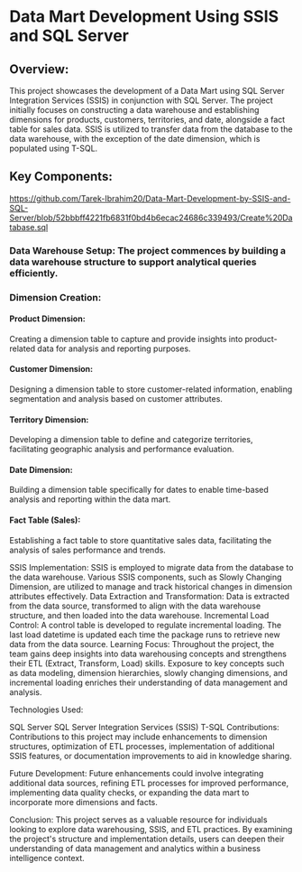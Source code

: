 # Data Mart Development Using SSIS and SQL Server
## Overview:
This project showcases the development of a Data Mart using SQL Server Integration Services (SSIS) in conjunction with SQL Server. The project initially focuses on constructing a data warehouse and establishing dimensions for products, customers, territories, and date, alongside a fact table for sales data. SSIS is utilized to transfer data from the database to the data warehouse, with the exception of the date dimension, which is populated using T-SQL.

## Key Components:
https://github.com/Tarek-Ibrahim20/Data-Mart-Development-by-SSIS-and-SQL-Server/blob/52bbbff4221fb6831f0bd4b6ecac24686c339493/Create%20Database.sql
### Data Warehouse Setup: The project commences by building a data warehouse structure to support analytical queries efficiently.
 
### Dimension Creation:
#### Product Dimension:
Creating a dimension table to capture and provide insights into product-related data for analysis and reporting purposes.
#### Customer Dimension:
Designing a dimension table to store customer-related information, enabling segmentation and analysis based on customer attributes.
#### Territory Dimension:
Developing a dimension table to define and categorize territories, facilitating geographic analysis and performance evaluation.
#### Date Dimension:
Building a dimension table specifically for dates to enable time-based analysis and reporting within the data mart.
#### Fact Table (Sales):
Establishing a fact table to store quantitative sales data, facilitating the analysis of sales performance and trends.

SSIS Implementation: SSIS is employed to migrate data from the database to the data warehouse. Various SSIS components, such as Slowly Changing Dimension, are utilized to manage and track historical changes in dimension attributes effectively.
Data Extraction and Transformation: Data is extracted from the data source, transformed to align with the data warehouse structure, and then loaded into the data warehouse.
Incremental Load Control: A control table is developed to regulate incremental loading. The last load datetime is updated each time the package runs to retrieve new data from the data source.
Learning Focus:
Throughout the project, the team gains deep insights into data warehousing concepts and strengthens their ETL (Extract, Transform, Load) skills. Exposure to key concepts such as data modeling, dimension hierarchies, slowly changing dimensions, and incremental loading enriches their understanding of data management and analysis.

Technologies Used:

SQL Server
SQL Server Integration Services (SSIS)
T-SQL
Contributions:
Contributions to this project may include enhancements to dimension structures, optimization of ETL processes, implementation of additional SSIS features, or documentation improvements to aid in knowledge sharing.

Future Development:
Future enhancements could involve integrating additional data sources, refining ETL processes for improved performance, implementing data quality checks, or expanding the data mart to incorporate more dimensions and facts.

Conclusion:
This project serves as a valuable resource for individuals looking to explore data warehousing, SSIS, and ETL practices. By examining the project's structure and implementation details, users can deepen their understanding of data management and analytics within a business intelligence context.
